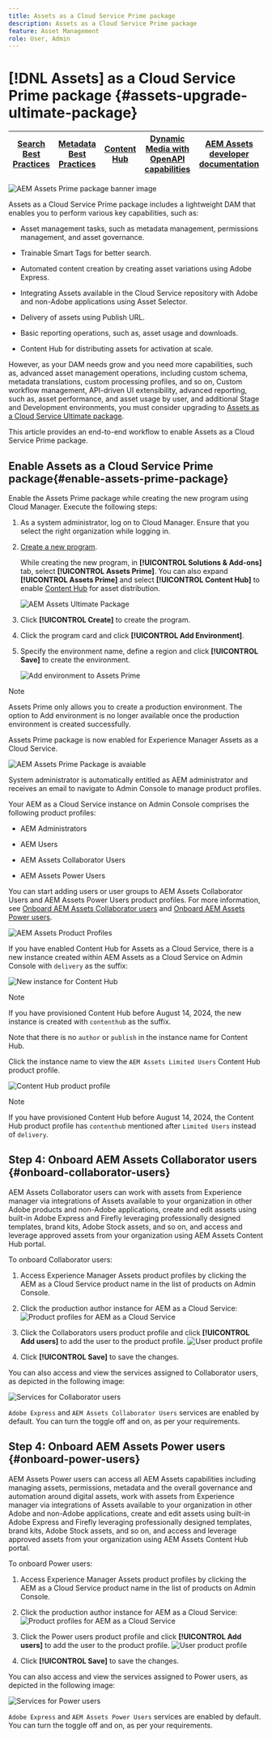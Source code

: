 ```yaml
---
title: Assets as a Cloud Service Prime package
description: Assets as a Cloud Service Prime package
feature: Asset Management
role: User, Admin
---
```

# [!DNL Assets] as a Cloud Service Prime package  {#assets-upgrade-ultimate-package}

| [Search Best Practices](/help/assets/search-best-practices.md) |[Metadata Best Practices](/help/assets/metadata-best-practices.md)|[Content Hub](/help/assets/product-overview.md)|[Dynamic Media with OpenAPI capabilities](/help/assets/dynamic-media-open-apis-overview.md)|[AEM Assets developer documentation](https://developer.adobe.com/experience-cloud/experience-manager-apis/)|
| ------------- | --------------------------- |---------|----|-----|

![AEM Assets Prime package banner image](/help/assets/assets/aem-assets-prime-package-banner.png)

Assets as a Cloud Service Prime package includes a lightweight DAM that enables you to perform various key capabilities, such as:

* Asset management tasks, such as metadata management, permissions management, and asset governance.

* Trainable Smart Tags for better search.

* Automated content creation by creating asset variations using Adobe Express.

* Integrating Assets available in the Cloud Service repository with Adobe and non-Adobe applications using Asset Selector.

* Delivery of assets using Publish URL.

* Basic reporting operations, such as, asset usage and downloads.

* Content Hub for distributing assets for activation at scale.

However, as your DAM needs grow and you need more capabilities, such as, advanced asset management operations, including custom schema, metadata translations, custom processing profiles, and so on, Custom workflow management, API-driven UI extensibility, advanced reporting, such as, asset performance, and asset usage by user, and additional Stage and Development environments, you must consider upgrading to [Assets as a Cloud Service Ultimate package](/help/assets/user-types-privileges.md).

This article provides an end-to-end workflow to enable Assets as a Cloud Service Prime package.

## Enable Assets as a Cloud Service Prime package{#enable-assets-prime-package}

Enable the Assets Prime package while creating the new program using Cloud Manager. Execute the following steps:

1. As a system administrator, log on to Cloud Manager. Ensure that you select the right organization while logging in.

1. [Create a new program](/help/journey-onboarding/create-program.md).

   While creating the new program, in **[!UICONTROL Solutions & Add-ons]** tab, select **[!UICONTROL Assets Prime]**. You can also expand **[!UICONTROL Assets Prime]** and select **[!UICONTROL Content Hub]** to enable [Content Hub](/help/assets/product-overview.md) for asset distribution.

   ![AEM Assets Ultimate Package](assets/aem-assets-prime.png)

1. Click **[!UICONTROL Create]** to create the program. 

1. Click the program card and click **[!UICONTROL Add Environment]**.

1. Specify the environment name, define a region and click **[!UICONTROL Save]** to create the environment.

   ![Add environment to Assets Prime](assets/aem-assets-prime-add-environment.png)

>[!NOTE]
>
>Assets Prime only allows you to create a production environment. The option to Add environment is no longer available once the production environment is created successfully.

Assets Prime package is now enabled for Experience Manager Assets as a Cloud Service.

![AEM Assets Prime Package is avaiable](assets/aem-assets-prime-setup-complete.png)

System administrator is automatically entitled as AEM administrator and receives an email to navigate to Admin Console to manage product profiles.


Your AEM as a Cloud Service instance on Admin Console comprises the following product profiles:

* AEM Administrators

* AEM Users

* AEM Assets Collaborator Users

* AEM Assets Power Users

You can start adding users or user groups to AEM Assets Collaborator Users and AEM Assets Power Users product profiles. For more information, see [Onboard AEM Assets Collaborator users](#onboard-collaborator-users) and [Onboard AEM Assets Power users](#onboard-power-users).

![AEM Assets Product Profiles](assets/aem-assets-product-profiles.png)

If you have enabled Content Hub for Assets as a Cloud Service, there is a new instance created within AEM Assets as a Cloud Service on Admin Console with `delivery` as the suffix:

![New instance for Content Hub](assets/new-instance-content-hub.png)

>[!NOTE]
>
>If you have provisioned Content Hub before August 14, 2024, the new instance is created with `contenthub` as the suffix.

Note that there is no `author` or `publish` in the instance name for Content Hub.

Click the instance name to view the `AEM Assets Limited Users` Content Hub product profile.

![Content Hub product profile](assets/content-hub-product-profile.png)

>[!NOTE]
>
>If you have provisioned Content Hub before August 14, 2024, the Content Hub product profile has `contenthub` mentioned after `Limited Users` instead of `delivery`.

## Step 4: Onboard AEM Assets Collaborator users {#onboard-collaborator-users}

AEM Assets Collaborator users can work with assets from Experience manager via integrations of Assets available to your organization in other Adobe products and non-Adobe applications, create and edit assets using built-in Adobe Express and Firefly leveraging professionally designed templates, brand kits, Adobe Stock assets, and so on, and access and leverage approved assets from your organization using AEM Assets Content Hub portal.

To onboard Collaborator users:

1. Access Experience Manager Assets product profiles by clicking the AEM as a Cloud Service product name in the list of products on Admin Console.

1. Click the production author instance for AEM as a Cloud Service:
   ![Product profiles for AEM as a Cloud Service](assets/aem-cloud-service-instances.png)

1. Click the Collaborators users product profile and click **[!UICONTROL Add users]** to add the user to the product profile.
   ![User product profile](assets/aem-assets-collaborator-user-permissions.png)

1. Click **[!UICONTROL Save]** to save the changes.

You can also access and view the services assigned to Collaborator users, as depicted in the following image:

![Services for Collaborator users](assets/aem-assets-collaborator-users.png)

`Adobe Express` and `AEM Assets Collaborator Users` services are enabled by default. You can turn the toggle off and on, as per your requirements.

## Step 4: Onboard AEM Assets Power users {#onboard-power-users}

AEM Assets Power users can access all AEM Assets capabilities including managing assets, permissions, metadata and the overall governance and automation around digital assets, work with assets from Experience manager via integrations of Assets available to your organization in other Adobe and non-Adobe applications, create and edit assets using built-in Adobe Express and Firefly leveraging professionally designed templates, brand kits, Adobe Stock assets, and so on, and access and leverage approved assets from your organization using AEM Assets Content Hub portal.

To onboard Power users:

1. Access Experience Manager Assets product profiles by clicking the AEM as a Cloud Service product name in the list of products on Admin Console.

1. Click the production author instance for AEM as a Cloud Service:
   ![Product profiles for AEM as a Cloud Service](assets/aem-cloud-service-instances.png)

1. Click the Power users product profile and click **[!UICONTROL Add users]** to add the user to the product profile.
   ![User product profile](assets/aem-assets-power-user-permissions.png)

1. Click **[!UICONTROL Save]** to save the changes.

You can also access and view the services assigned to Power users, as depicted in the following image:

![Services for Power users](assets/aem-assets-power-users.png)

`Adobe Express` and `AEM Assets Power Users` services are enabled by default. You can turn the toggle off and on, as per your requirements.
